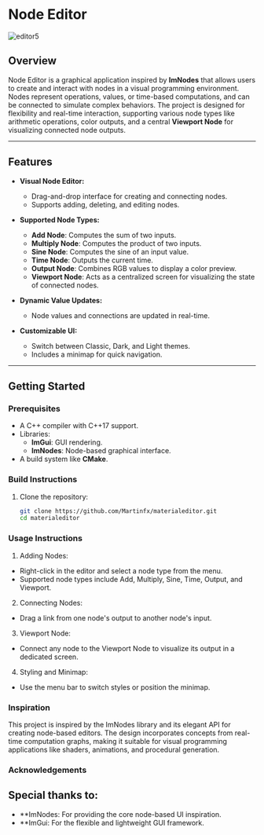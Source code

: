 
# Node Editor
![editor5](https://github.com/user-attachments/assets/b1379222-fdab-4024-8238-a91e203b98a1)


## Overview

Node Editor is a graphical application inspired by **ImNodes** that allows users to create and interact with nodes in a visual programming environment. 
Nodes represent operations, values, or time-based computations, and can be connected to simulate complex behaviors. 
The project is designed for flexibility and real-time interaction, supporting various node types like arithmetic operations, 
color outputs, and a central **Viewport Node** for visualizing connected node outputs.

---

## Features

- **Visual Node Editor:**
  - Drag-and-drop interface for creating and connecting nodes.
  - Supports adding, deleting, and editing nodes.

- **Supported Node Types:**
  - **Add Node**: Computes the sum of two inputs.
  - **Multiply Node**: Computes the product of two inputs.
  - **Sine Node**: Computes the sine of an input value.
  - **Time Node**: Outputs the current time.
  - **Output Node**: Combines RGB values to display a color preview.
  - **Viewport Node**: Acts as a centralized screen for visualizing the state of connected nodes.

- **Dynamic Value Updates:**
  - Node values and connections are updated in real-time.

- **Customizable UI:**
  - Switch between Classic, Dark, and Light themes.
  - Includes a minimap for quick navigation.

---

## Getting Started

### Prerequisites

- A C++ compiler with C++17 support.
- Libraries:
  - **ImGui**: GUI rendering.
  - **ImNodes**: Node-based graphical interface.
- A build system like **CMake**.

### Build Instructions

1. Clone the repository:
   ```bash
   git clone https://github.com/Martinfx/materialeditor.git
   cd materialeditor

### Usage Instructions

1. Adding Nodes:
 - Right-click in the editor and select a node type from the menu.
 - Supported node types include Add, Multiply, Sine, Time, Output, and Viewport.

2. Connecting Nodes:
 - Drag a link from one node's output to another node's input.

3. Viewport Node:
 - Connect any node to the Viewport Node to visualize its output in a dedicated screen.

4. Styling and Minimap:
 - Use the menu bar to switch styles or position the minimap.

### Inspiration
This project is inspired by the ImNodes library and its elegant API for creating node-based editors. 
The design incorporates concepts from real-time computation graphs, 
making it suitable for visual programming applications like shaders, animations, and procedural generation.

### Acknowledgements

## Special thanks to:

 - **ImNodes: For providing the core node-based UI inspiration.
 - **ImGui: For the flexible and lightweight GUI framework.
